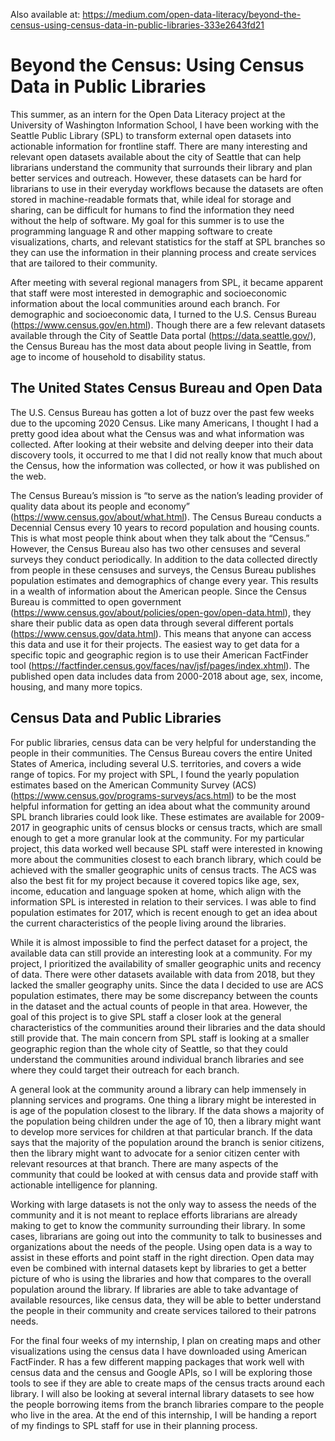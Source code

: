 
Also available at: https://medium.com/open-data-literacy/beyond-the-census-using-census-data-in-public-libraries-333e2643fd21  

# Beyond the Census: Using Census Data in Public Libraries

This summer, as an intern for the Open Data Literacy project at the University of Washington Information School, I have been working with the Seattle Public Library (SPL) to transform external open datasets into actionable information for frontline staff. There are many interesting and relevant open datasets available about the city of Seattle that can help librarians understand the community that surrounds their library and plan better services and outreach. However, these datasets can be hard for librarians to use in their everyday workflows because the datasets are often stored in machine-readable formats that, while ideal for storage and sharing, can be difficult for humans to find the information they need without the help of software. My goal for this summer is to use the programming language R and other mapping software to create visualizations, charts, and relevant statistics for the staff at SPL branches so they can use the information in their planning process and create services that are tailored to their community.

After meeting with several regional managers from SPL, it became apparent that staff were most interested in demographic and socioeconomic information about the local communities around each branch. For demographic and socioeconomic data, I turned to the U.S. Census Bureau (https://www.census.gov/en.html). Though there are a few relevant datasets available through the City of Seattle Data portal (https://data.seattle.gov/), the Census Bureau has the most data about people living in Seattle, from age to income of household to disability status.

## The United States Census Bureau and Open Data

The U.S. Census Bureau has gotten a lot of buzz over the past few weeks due to the upcoming 2020 Census. Like many Americans, I thought I had a pretty good idea about what the Census was and what information was collected. After looking at their website and delving deeper into their data discovery tools, it occurred to me that I did not really know that much about the Census, how the information was collected, or how it was published on the web.

The Census Bureau’s mission is “to serve as the nation’s leading provider of quality data about its people and economy” (https://www.census.gov/about/what.html). The Census Bureau conducts a Decennial Census every 10 years to record population and housing counts. This is what most people think about when they talk about the “Census.” However, the Census Bureau also has two other censuses and several surveys they conduct periodically. In addition to the data collected directly from people in these censuses and surveys, the Census Bureau publishes population estimates and demographics of change every year. This results in a wealth of information about the American people. Since the Census Bureau is committed to open government (https://www.census.gov/about/policies/open-gov/open-data.html), they share their public data as open data through several different portals (https://www.census.gov/data.html). This means that anyone can access this data and use it for their projects. The easiest way to get data for a specific topic and geographic region is to use their American FactFinder tool (https://factfinder.census.gov/faces/nav/jsf/pages/index.xhtml). The published open data includes data from 2000-2018 about age, sex, income, housing, and many more topics.

## Census Data and Public Libraries

For public libraries, census data can be very helpful for understanding the people in their communities. The Census Bureau covers the entire United States of America, including several U.S. territories, and covers a wide range of topics. For my project with SPL, I found the yearly population estimates based on the American Community Survey (ACS) (https://www.census.gov/programs-surveys/acs.html) to be the most helpful information for getting an idea about what the community around SPL branch libraries could look like. These estimates are available for 2009-2017 in geographic units of census blocks or census tracts, which are small enough to get a more granular look at the community. For my particular project, this data worked well because SPL staff were interested in knowing more about the communities closest to each branch library, which could be achieved with the smaller geographic units of census tracts. The ACS was also the best fit for my project because it covered topics like age, sex, income, education and language spoken at home, which align with the information SPL is interested in relation to their services. I was able to find population estimates for 2017, which is recent enough to get an idea about the current characteristics of the people living around the libraries.

While it is almost impossible to find the perfect dataset for a project, the available data can still provide an interesting look at a community. For my project, I prioritized the availability of smaller geographic units and recency of data. There were other datasets available with data from 2018, but they lacked the smaller geography units. Since the data I decided to use are ACS population estimates, there may be some discrepancy between the counts in the dataset and the actual counts of people in that area. However, the goal of this project is to give SPL staff a closer look at the general characteristics of the communities around their libraries and the data should still provide that. The main concern from SPL staff is looking at a smaller geographic region than the whole city of Seattle, so that they could understand the communities around individual branch libraries and see where they could target their outreach for each branch.

A general look at the community around a library can help immensely in planning services and programs. One thing a library might be interested in is age of the population closest to the library. If the data shows a majority of the population being children under the age of 10, then a library might want to develop more services for children at that particular branch. If the data says that the majority of the population around the branch is senior citizens, then the library might want to advocate for a senior citizen center with relevant resources at that branch. There are many aspects of the community that could be looked at with census data and provide staff with actionable intelligence for planning.

Working with large datasets is not the only way to assess the needs of the community and it is not meant to replace efforts librarians are already making to get to know the community surrounding their library. In some cases, librarians are going out into the community to talk to businesses and organizations about the needs of the people. Using open data is a way to assist in these efforts and point staff in the right direction. Open data may even be combined with internal datasets kept by libraries to get a better picture of who is using the libraries and how that compares to the overall population around the library. If libraries are able to take advantage of available resources, like census data, they will be able to better understand the people in their community and create services tailored to their patrons needs.

For the final four weeks of my internship, I plan on creating maps and other visualizations using the census data I have downloaded using American FactFinder. R has a few different mapping packages that work well with census data and the census and Google APIs, so I will be exploring those tools to see if they are able to create maps of the census tracts around each library. I will also be looking at several internal library datasets to see how the people borrowing items from the branch libraries compare to the people who live in the area. At the end of this internship, I will be handing a report of my findings to SPL staff for use in their planning process.


